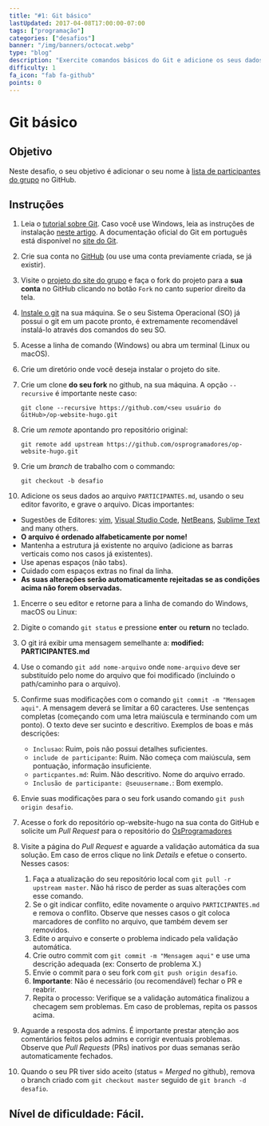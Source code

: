```yaml
---
title: "#1: Git básico"
lastUpdated: 2017-04-08T17:00:00-07:00
tags: ["programação"]
categories: ["desafios"]
banner: "/img/banners/octocat.webp"
type: "blog"
description: "Exercite comandos básicos do Git e adicione os seus dados ao nosso website no github."
difficulty: 1
fa_icon: "fab fa-github"
points: 0
---
```


# Git básico

## Objetivo

Neste desafio, o seu objetivo é adicionar o seu nome à [lista de participantes do grupo](https://github.com/OsProgramadores/op-website-hugo/blob/master/PARTICIPANTES.md) no GitHub.

## Instruções

1. Leia o [tutorial sobre Git](https://dev.to/womakerscode/instalando-configurando-e-inicializando-o-git-no-linux-2m96). Caso você use Windows, leia as instruções de instalação [neste artigo](https://dicasdeprogramacao.com.br/como-instalar-o-git-no-windows/). A documentação oficial do Git em português está disponível no [site do Git](https://git-scm.com/docs/git/pt_BR).

1. Crie sua conta no [GitHub](https://github.com) (ou use uma conta previamente criada, se já existir).

1. Visite o [projeto do site do grupo](https://github.com/OsProgramadores/op-website-hugo) e faça o fork do projeto para a **sua conta** no GitHub clicando no botão `Fork` no canto superior direito da tela.

1. [Instale o git](https://git-scm.com/downloads) na sua máquina. Se o seu Sistema Operacional (SO) já possui o git em um pacote pronto, é extremamente recomendável instalá-lo através dos comandos do seu SO.

1. Acesse a linha de comando (Windows) ou abra um terminal (Linux ou macOS).

1. Crie um diretório onde você deseja instalar o projeto do site.

1. Crie um clone **do seu fork** no github, na sua máquina. A opção `--recursive` é importante neste caso:

    ```
    git clone --recursive https://github.com/<seu usuário do GitHub>/op-website-hugo.git
    ```

1. Crie um _remote_ apontando pro repositório original:
    ```
    git remote add upstream https://github.com/osprogramadores/op-website-hugo.git
    ```

1. Crie um _branch_ de trabalho com o commando:
    ```
    git checkout -b desafio
    ```

1. Adicione os seus dados ao arquivo `PARTICIPANTES.md`, usando o seu editor favorito, e grave o arquivo. Dicas importantes:
  * Sugestões de Editores: [vim](https://www.vim.org/), [Visual Studio Code](https://code.visualstudio.com/), [NetBeans](https://netbeans.apache.org/), [Sublime Text](https://www.sublimetext.com/) and many others.
  * **O arquivo é ordenado alfabeticamente por nome!**
  * Mantenha a estrutura já existente no arquivo (adicione as barras verticais como nos casos já existentes).
  * Use apenas espaços (não tabs).
  * Cuidado com espaços extras no final da linha.
  * **As suas alterações serão automaticamente rejeitadas se as condições acima não forem observadas.**

1. Encerre o seu editor e retorne para a linha de comando do Windows, macOS ou Linux:

1. Digite o comando `git status` e pressione **enter** ou **return** no teclado.

1. O git irá exibir uma mensagem semelhante a: **modified: PARTICIPANTES.md**

1. Use o comando `git add nome-arquivo` onde `nome-arquivo` deve ser substituído pelo nome do arquivo que foi modificado (incluindo o path/caminho para o arquivo).

1. Confirme suas modificações com o comando `git commit -m "Mensagem aqui"`. A mensagem deverá se limitar a 60 caracteres. Use sentenças completas (começando com uma letra maiúscula e terminando com um ponto). O texto deve ser sucinto e descritivo. Exemplos de boas e más descrições:
    * `Inclusao`: Ruim, pois não possui detalhes suficientes.
    * `include de participante`: Ruim. Não começa com maiúscula, sem pontuação, informação insuficiente.
    * `particpantes.md`: Ruim. Não descritivo. Nome do arquivo errado.
    * `Inclusão de participante: @seuusername.`: Bom exemplo.

1. Envie suas modificações para o seu fork usando comando `git push origin desafio`.

1. Acesse o fork do repositório op-website-hugo na sua conta do GitHub e solicite um _Pull Request_ para o repositório do [OsProgramadores](https://github.com/OsProgramadores/op-website-hugo)

1. Visite a página do _Pull Request_ e aguarde a validação automática da sua solução. Em caso de erros clique no link _Details_ e efetue o conserto. Nesses casos:
   1. Faça a atualização do seu repositório local com `git pull -r upstream master`. Não há risco de perder as suas alterações com esse comando.
   1. Se o git indicar conflito, edite novamente o arquivo `PARTICIPANTES.md` e remova o conflito. Observe que nesses casos o git coloca marcadores de conflito no arquivo, que também devem ser removidos.
   1. Edite o arquivo e conserte o problema indicado pela validação automática.
   1. Crie outro commit com `git commit -m "Mensagem aqui"` e use uma descrição adequada (ex: Conserto de problema X.)
   1. Envie o commit para o seu fork com `git push origin desafio`.
   1. **Importante**: Não é necessário (ou recomendável) fechar o PR e reabrir.
   1. Repita o processo: Verifique se a validação automática finalizou a checagem sem problemas. Em caso de problemas, repita os passos acima.

1. Aguarde a resposta dos admins. É importante prestar atenção aos comentários feitos pelos admins e corrigir eventuais problemas. Observe que _Pull Requests_ (PRs) inativos por duas semanas serão automaticamente fechados.

1. Quando o seu PR tiver sido aceito (status = _Merged_ no github), remova o branch criado com `git checkout master` seguido de `git branch -d desafio`.

## Nível de dificuldade: Fácil.
